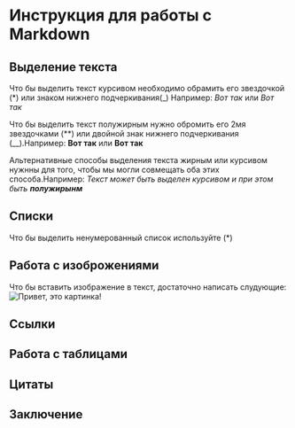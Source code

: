 # Инструкция для работы с Markdown

## Выделение текста

Что бы выделить текст курсивом необходимо обрамить его звездочкой (*) или знаком нижнего подчеркивания(_) Например: *Вот так* или _Вот так_

Что бы выделить текст полужирным нужно обромить его 2мя звездочками (**) или двойной знак нижнего подчеркивания (__).Например: **Вот так** или __Вот так__

Альтернативные способы выделения текста жирным или курсивом нужнны для того, чтобы мы могли совмещать оба этих способа.Например: _Текст может быть выделен курсивом и при этом быть **полужирынм**_

## Списки
Что бы выделить ненумерованный список используйте (*) 

## Работа с изоброжениями

Что бы вставить изображение в текст, достаточно написать слудующие: 
![Привет, это картинка!](kartinka.jpg)

## Ссылки

## Работа с таблицами

## Цитаты

## Заключение